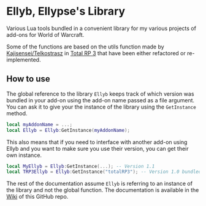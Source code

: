 # Ellyb, Ellypse's Library

Various Lua tools bundled in a convenient library for my various projects of add-ons for World of Warcraft.

Some of the functions are based on the utils function made by [Kajisensei/Telkostrasz](https://github.com/kajisensei) in [Total RP 3](https://github.com/Ellypse/Total-RP-3) that have been either refactored or re-implemented.

## How to use

The global reference to the library `Ellyb` keeps track of which version was bundled in your add-on using the add-on name passed as a file argument. You can ask it to give your the instance of the library using the `GetInstance` method.

```lua
local myAddonName = ...;
local Ellyb = Ellyb:GetInstance(myAddonName);
```

This also means that if you need to interface with another add-on using Ellyb and you want to make sure you use their version, you can get their own instance.

```lua
local MyEllyb = Ellyb:GetInstance(...); -- Version 1.1
local TRP3Ellyb = Ellyb:GetInstance("totalRP3"); -- Version 1.0 bundled with Total RP 3
```

The rest of the documentation assume `Ellyb` is referring to an instance of the library and not the global function. The documentation is available in the [Wiki](https://github.com/Ellypse/Ellyb/wiki) of this GitHub repo.
